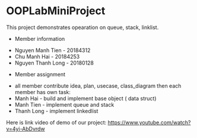 # OOPLabMiniProject
This project demonstrates opearation on queue, stack, linklist.
- Member information

+ Nguyen Manh Tien - 20184312
+ Chu Manh Hai - 20184253 
+ Nguyen Thanh Long - 20180128
- Member assignment

+ all member contribute idea, plan, usecase, class_diagram then each member has own task:
+ Manh Hai - build and implement base object ( data struct)
+ Manh Tien - implement queue and stack
+ Thanh Long - implement linkedlist

Here is link video of demo of our project: https://www.youtube.com/watch?v=4yi-AbDvrdw 

